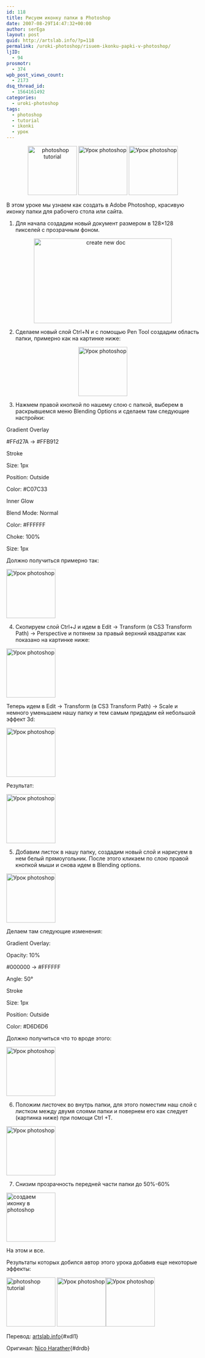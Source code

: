```yaml
---
id: 118
title: Рисуем иконку папки в Photoshop
date: 2007-08-29T14:47:32+00:00
author: serEga
layout: post
guid: http://artslab.info/?p=118
permalink: /uroki-photoshop/risuem-ikonku-papki-v-photoshop/
ljID:
  - 94
prosmotr:
  - 374
wpb_post_views_count:
  - 2173
dsq_thread_id:
  - 1564161492
categories:
  - uroki-photoshop
tags:
  - photoshop
  - tutorial
  - ikonki
  - урок
---
```

<p style="text-align: center">
  <img src="http://img248.imageshack.us/img248/9429/finalxn8.gif" title="photoshop tutorial" alt="photoshop tutorial" border="0" height="128" width="128" /> <img src="http://img248.imageshack.us/img248/5382/foldersheetxge7.gif" title="Урок photoshop" alt="Урок photoshop" border="0" height="128" width="128" /> <img src="http://img248.imageshack.us/img248/9684/folderworldlx9.gif" title="Урок photoshop" alt="Урок photoshop" border="0" height="128" width="128" />
</p>

В этом уроке мы узнаем как создать в Adobe Photoshop, красивую иконку папки для рабочего стола или сайта.

<!--more-->



1. Для начала создадим новый документ размером в 128&#215;128 пикселей с прозрачным фоном.

<p style="text-align: center">
  <img src="http://img253.imageshack.us/img253/1259/newkm5.jpg" title="create new doc" alt="create new doc" border="0" height="221" width="360" />
</p>

2. Сделаем новый слой Ctrl+N и с помощью Pen Tool создадим область папки, примерно как на картинке ниже:

<p style="text-align: center">
  <img src="http://img248.imageshack.us/img248/1871/step2ub2.gif" title="Урок photoshop" alt="Урок photoshop" border="0" height="128" width="128" />
</p>

3. Нажмем правой кнопкой по нашему слою с папкой, выберем в раскрывшемся меню Blending Options и сделаем там следующие настройки:

Gradient Overlay

#FFd27A -> #FFB912

Stroke

Size: 1px

Position: Outside

Color: #C07C33

Inner Glow

Blend Mode: Normal

Color: #FFFFFF

Choke: 100%

Size: 1px

Должно получиться примерно так:

<img src="http://img248.imageshack.us/img248/4572/step3ej5.gif" title="Урок photoshop" alt="Урок photoshop" border="0" height="128" width="128" />

4. Скопируем слой Ctrl+J и идем в Edit -> Transform (в CS3 Transform Path) -> Perspective и потянем за правый верхний квадратик как показано на картинке ниже:

<img src="http://img248.imageshack.us/img248/5980/pic1fi5.gif" title="Урок photoshop" alt="Урок photoshop" border="0" height="128" width="128" />

Теперь идем в Edit -> Transform (в CS3 Transform Path) -> Scale и немного уменьшаем нашу папку и тем самым придадим ей небольшой эффект 3d:

<img src="http://img248.imageshack.us/img248/1765/pic2vo8.gif" title="Урок photoshop" alt="Урок photoshop" border="0" height="128" width="128" />

Результат:

<img src="http://img248.imageshack.us/img248/4294/step4qi5.gif" title="Урок photoshop" alt="Урок photoshop" border="0" height="128" width="128" />

5. Добавим листок в нашу папку, создадим новый слой и нарисуем в нем белый прямоугольник. После этого кликаем по слою правой кнопкой мыши и снова идем в Blending options.

<img src="http://img248.imageshack.us/img248/7861/step5nm5.gif" title="Урок photoshop" alt="Урок photoshop" border="0" height="128" width="128" />

Делаем там следующие изменения:

Gradient Overlay:

Opacity: 10%

#000000 -> #FFFFFF

Angle: 50°

Stroke

Size: 1px

Position: Outside

Color: #D6D6D6

Должно получиться что то вроде этого:

<img src="http://img248.imageshack.us/img248/643/step6jv0.gif" title="Урок photoshop" alt="Урок photoshop" border="0" height="128" width="128" />

6. Положим листочек во внутрь папки, для этого поместим наш слой с листком между двумя слоями папки и повернем его как следует (картинка ниже) при помощи Ctrl +T.

<img src="http://img248.imageshack.us/img248/3253/step7oh4.gif" title="Урок photoshop" alt="Урок photoshop" border="0" height="128" width="128" />

7. Снизим прозрачность передней части папки до 50%-60%

<img src="http://img248.imageshack.us/img248/6024/step8ou9.gif" title="создаем иконку в photoshop" alt="создаем иконку в photoshop" border="0" height="128" width="128" />

На этом и все.

Результаты которых добился автор этого урока добавив еще некоторые эффекты:

 <img src="http://img248.imageshack.us/img248/9429/finalxn8.gif" title="photoshop tutorial" alt="photoshop tutorial" border="0" height="128" width="128" /> <img src="http://img248.imageshack.us/img248/5382/foldersheetxge7.gif" title="Урок photoshop" alt="Урок photoshop" border="0" height="128" width="128" /><img src="http://img248.imageshack.us/img248/9684/folderworldlx9.gif" title="Урок photoshop" alt="Урок photoshop" border="0" height="128" width="128" />

Перевод: [artslab.info](http://artslab.info// "artslab.info"){#xdl1}

Оригинал: [Nico Harather](http://www.webdesign.org/web/photoshop/web-layout/how-to-make-a-folder-icon.6433.html "Nico Harather"){#drdb}
